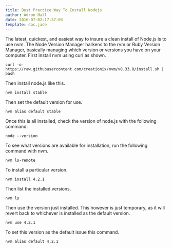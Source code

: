 ```yaml
---
title: Best Practice Way To Install Nodejs
author: Adron Hall
date: 2016-07-02:17:37:03
template: doc.jade
---
```

The latest, quickest, and easiest way to insure a clean install of Node.js is to use nvm. The Node Version Manager harkens to the rvm or Ruby Version Manager, basically managing which version or versions you have on your computer. First install nvm using curl as shown.

    curl -o- https://raw.githubusercontent.com/creationix/nvm/v0.33.0/install.sh | bash

Then install node.js like this.

    nvm install stable

Then set the default version for use.

    nvm alias default stable

Once this is all installed, check the version of node.js with the following command.

    node --version

To see what versions are available for installation, run the following command with nvm.

    nvm ls-remote

To install a particular version.

    nvm install 4.2.1

Then list the installed versions.

    nvm ls

Then use the version just installed. This however is just temporary, as it will revert back to whichever is installed as the default version.

    nvm use 4.2.1

To set this version as the default issue this command.

    nvm alias default 4.2.1
